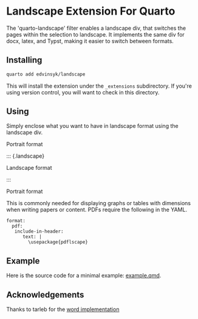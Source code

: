 # Landscape Extension For Quarto

The 'quarto-landscape' filter enables a landscape div, that switches the pages within the selection to landscape.
It implements the same div for docx, latex, and Typst, making it easier to switch between formats.

## Installing

```bash
quarto add edvinsyk/landscape
```

This will install the extension under the `_extensions` subdirectory.
If you're using version control, you will want to check in this directory.

## Using

Simply enclose what you want to have in landscape format using the landscape div.

Portrait format

::: {.landscape}

Landscape format

:::

Portrait format

This is commonly needed for displaying graphs or tables with dimensions when writing papers or content.
PDFs require the following in the YAML.

```{yaml}
format:
  pdf:
   include-in-header:
      text: |
        \usepackage{pdflscape}

```

## Example

Here is the source code for a minimal example: [example.qmd](example.qmd).

## Acknowledgements

Thanks to tarleb for the [word implementation](https://stackoverflow.com/questions/73784720/changing-page-orientation-in-word-using-quarto)
